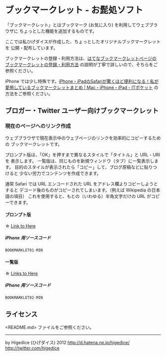 ブックマークレット - お髭処ソフト
=================================

「ブックマークレット」とはブックマーク (お気に入り) を利用してウェブブラウザに
ちょっとした機能を追加するものです。

ここでは私ひげダイスが作成した、ちょっとしたオリジナルブックマークレットを
公開・配布しています。

ブックマークレットの登録・利用方法は、[はてなブックマークレットページの
ブックマークレットの登録・利用方法](http://www.hatena.ne.jp/tool/bookmarklet#howto)
の説明が丁寧で詳しいので、そちらをご参照ください。

iPhone では少し特殊です。[iPhone・iPadのSafariが驚くほど便利になる！私が愛用しているブックマークレットまとめ | Mac・iPhone・iPad - ITポケット](http://it-pocket.com/iphone-ipad-safari-bookmarklet) の方法をご参照ください。



ブロガー・Twitter ユーザー向けブックマークレット
------------------------------------------------

### 現在のページへのリンク作成 ###

ウェブブラウザで現在表示中のウェブページのリンクを効率的にコピーするための
ブックマークレットです。

プロンプト版は、「OK」を押すまで異なるスタイルで「タイトル」と URL・URI を
表示します。
一覧版は、同じものを新規ウィンドウ（タブ）に一覧表示します。
目的のスタイルが表示されたら「コピー」して、ブログ原稿などに貼りつけると
少ない労力でコンテンツを作成できます。

通常 Safari では URL エンコードされた URL をアドレス欄よりコピーしようとすると
デコード後のものがコピーされてしまいます。（例えば Wikipedia の日本語の項目）
これを使用すると、もとの（いわゆる）半角文字だけの URL がコピーできます。


#### プロンプト版 ####
☆ <a href="BOOKMARKLET01-A">Link to Here</a>

##### iPhone 用ソースコード #####
```javascript
BOOKMARKLET01-MIN
```


#### 一覧版 ####
☆ <a href="BOOKMARKLET02-A">Links to Here</a>

##### iPhone 用ソースコード #####
```javascript
BOOKMARKLET02-MIN
```



ライセンス
----------

<README.md> ファイルをご参照ください。


- - - - - - - - - - - - - - - - -
by Higedice (ひげダイス)  2012 
<http://d.hatena.ne.jp/higedice/>
<http://twitter.com/higedice>

